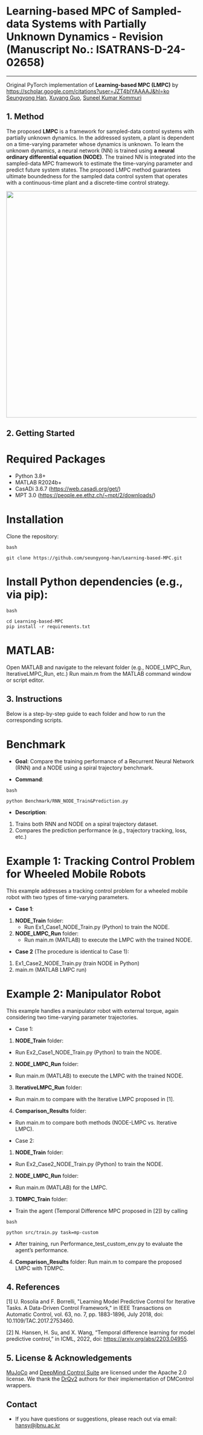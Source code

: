 # Learning-based MPC of Sampled-data Systems with Partially Unknown Dynamics - Revision (Manuscript No.: ISATRANS-D-24-02658)


----

Original PyTorch implementation of **Learning-based MPC (LMPC)** by
https://scholar.google.com/citations?user=JZT4bIYAAAAJ&hl=ko
[Seungyong Han](https://sites.google.com/view/jbnu-dscl), [Xuyang Guo]([https://sites.google.com/view/jbnu-dscl](https://ieeexplore.ieee.org/author/37089890974)), [Suneel Kumar Kommuri](https://scholar.google.com/citations?user=JZT4bIYAAAAJ&hl=ko)


<!--<p align="center">
  <br><img src='media/ae591483.png' width="600"/><br>
   <a href="https://arxiv.org/abs/2203.04955">[Paper]</a>&emsp;<a href="https://nicklashansen.github.io/td-mpc">[Website]</a>
</p> -->


## 1. Method

The proposed **LMPC** is a framework for sampled-data control systems with partially unknown dynamics. In the addressed system, a plant is dependent on a time-varying parameter
whose dynamics is unknown. To learn the unknown dynamics, a neural network (NN) is trained using **a neural ordinary differential equation (NODE)**. The trained NN is integrated into the sampled-data MPC framework to estimate the time-varying parameter and predict future system states. The proposed LMPC method guarantees ultimate boundedness for the sampled data control system that operates with a continuous-time plant and a discrete-time control strategy.

<p align="center">
  <img src='media/d818bbc7.png' width="600"/>
</p>

## 2. Getting Started
# Required Packages
- Python 3.8+
- MATLAB R2024b+
 - CasADi 3.6.7 (https://web.casadi.org/get/)
 - MPT 3.0 (https://people.ee.ethz.ch/~mpt/2/downloads/)

# Installation
Clone the repository:
```
bash

git clone https://github.com/seungyong-han/Learning-based-MPC.git
```

# Install Python dependencies (e.g., via pip):
```
bash

cd Learning-based-MPC
pip install -r requirements.txt
```

# MATLAB:
Open MATLAB and navigate to the relevant folder (e.g., NODE_LMPC_Run, IterativeLMPC_Run, etc.)
Run main.m from the MATLAB command window or script editor.

## 3. Instructions
Below is a step-by-step guide to each folder and how to run the corresponding scripts.

# Benchmark
- **Goal**: Compare the training performance of a Recurrent Neural Network (RNN) and a NODE using a spiral trajectory benchmark.

- **Command**:
```
bash

python Benchmark/RNN_NODE_Train&Prediction.py
```
- **Description**:
 1) Trains both RNN and NODE on a spiral trajectory dataset.
 2) Compares the prediction performance (e.g., trajectory tracking, loss, etc.)

# Example 1: Tracking Control Problem for Wheeled Mobile Robots
This example addresses a tracking control problem for a wheeled mobile robot with two types of time-varying parameters.

- **Case 1**:
1) **NODE_Train** folder:
   - Run Ex1_Case1_NODE_Train.py (Python) to train the NODE.
2) **NODE_LMPC_Run** folder:
   - Run main.m (MATLAB) to execute the LMPC with the trained NODE.

- **Case 2** (The procedure is identical to Case 1):
1) Ex1_Case2_NODE_Train.py (train NODE in Python)
2) main.m (MATLAB LMPC run)

# Example 2: Manipulator Robot
This example handles a manipulator robot with external torque, again considering two time-varying parameter trajectories.

- Case 1:

1) **NODE_Train** folder:
 - Run Ex2_Case1_NODE_Train.py (Python) to train the NODE.
2) **NODE_LMPC_Run** folder:
 - Run main.m (MATLAB) to execute the LMPC with the trained NODE.
3) **IterativeLMPC_Run** folder:
 - Run main.m to compare with the Iterative LMPC proposed in [1].
4) **Comparison_Results** folder:
 - Run main.m to compare both methods (NODE-LMPC vs. Iterative LMPC).

- Case 2:

1) **NODE_Train** folder:
 - Run Ex2_Case2_NODE_Train.py (Python) to train the NODE.
2) **NODE_LMPC_Run** folder:
 - Run main.m (MATLAB) for the LMPC.
3) **TDMPC_Train** folder:
 - Train the agent (Temporal Difference MPC proposed in [2]) by calling
```
bash

python src/train.py task=mp-custom
```
 - After training, run Performance_test_custom_env.py to evaluate the agent’s performance.

4) **Comparison_Results** folder:
Run main.m to compare the proposed LMPC with TDMPC.

## 4. References
[1] U. Rosolia and F. Borrelli, "Learning Model Predictive Control for Iterative Tasks. A Data-Driven Control Framework," in IEEE Transactions on Automatic Control, vol. 63, no. 7, pp. 1883-1896, July 2018, doi: 10.1109/TAC.2017.2753460.

[2] N. Hansen, H. Su, and X. Wang, “Temporal difference learning for model predictive control,” in ICML, 2022, doi: https://arxiv.org/abs/2203.04955.

## 5. License & Acknowledgements

[MuJoCo](https://github.com/deepmind/mujoco) and [DeepMind Control Suite](https://github.com/deepmind/dm_control) are licensed under the Apache 2.0 license. We thank the [DrQv2](https://github.com/facebookresearch/drqv2) authors for their implementation of DMControl wrappers.

## Contact
 - If you have questions or suggestions, please reach out via email: hansy@jbnu.ac.kr


